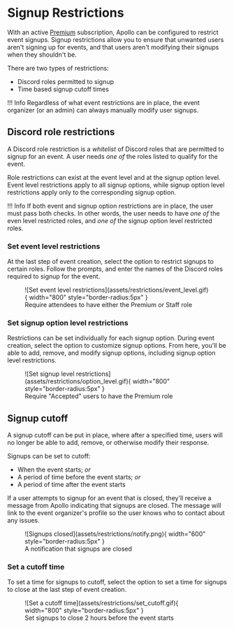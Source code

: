 # Signup Restrictions

With an active [Premium](https://apollo.fyi/premium) subscription, Apollo can
be configured to restrict event signups. Signup restrictions allow you to
ensure that unwanted users aren't signing up for events, and that users aren't
modifying their signups when they shouldn't be.

There are two types of restrictions:

- Discord roles permitted to signup
- Time based signup cutoff times

!!! Info
    Regardless of what event restrictions are in place, the event organizer
    (or an admin) can always manually modify user signups.

## Discord role restrictions

A Discord role restriction is a _whitelist_ of Discord roles that are permitted
to signup for an event. A user needs _one of_ the roles listed to qualify for
the event.

Role restrictions can exist at the event level and at the signup option level.
Event level restrictions apply to all signup options, while signup option level
restrictions apply only to the corresponding signup option.

!!! Info
    If both event and signup option restrictions are in place, the user must
    pass both checks. In other words, the user needs to have _one of_ the
    even level restricted roles, and _one of_ the signup option level
    restricted roles.

### Set event level restrictions

At the last step of event creation, select the option to restrict signups to
certain roles. Follow the prompts, and enter the names of the Discord roles
required to signup for the event.

<figure markdown>
  ![Set event level restrictions](assets/restrictions/event_level.gif){ width="800" style="border-radius:5px" }
  <figcaption>Require attendees to have either the Premium or Staff role</figcaption>
</figure>

### Set signup option level restrictions

Restrictions can be set individually for each signup option. During event
creation, select the option to customize signup options. From here, you'll
be able to add, remove, and modify signup options, including signup option
level restrictions.

<figure markdown>
  ![Set signup level restrictions](assets/restrictions/option_level.gif){ width="800" style="border-radius:5px" }
  <figcaption>Require "Accepted" users to have the Premium role</figcaption>
</figure>

## Signup cutoff

A signup cutoff can be put in place, where after a specified time, users will
no longer be able to add, remove, or otherwise modify their response.

Signups can be set to cutoff:

- When the event starts; _or_
- A period of time before the event starts; _or_
- A period of time after the event starts

If a user attempts to signup for an event that is closed, they'll receive a
message from Apollo indicating that signups are closed. The message will link
to the event organizer's profile so the user knows who to contact about any issues.

<figure markdown>
  ![Signups closed](assets/restrictions/notify.png){ width="600" style="border-radius:5px" }
  <figcaption>A notification that signups are closed</figcaption>
</figure>

### Set a cutoff time

To set a time for signups to cutoff, select the option to set a time for
signups to close at the last step of event creation.

<figure markdown>
  ![Set a cutoff time](assets/restrictions/set_cutoff.gif){ width="800" style="border-radius:5px" }
  <figcaption>Set signups to close 2 hours before the event starts</figcaption>
</figure>
